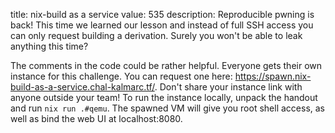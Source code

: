 title: nix-build as a service
value: 535
description: Reproducible pwning is back! This time we learned our lesson and instead of full SSH access you can only request building a derivation. Surely you won't be able to leak anything this time?

The comments in the code could be rather helpful.
Everyone gets their own instance for this challenge. You can request one here: https://spawn.nix-build-as-a-service.chal-kalmarc.tf/. Don't share your instance link with anyone outside your team!
To run the instance locally, unpack the handout and run `nix run .#qemu`. The spawned VM will give you root shell access, as well as bind the web UI at localhost:8080.